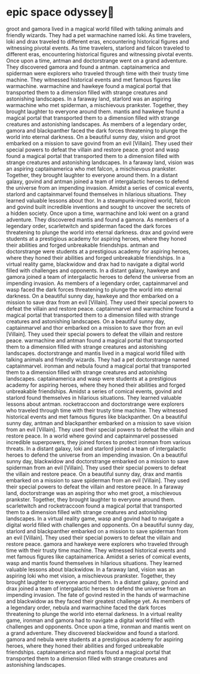 # epic space odyssey:pizza:

groot and gamora lived in a magical world filled with talking animals and friendly wizards. They had a pet warmachine named loki.
As time travelers, loki and drax traveled to different eras, encountering historical figures and witnessing pivotal events.
As time travelers, starlord and falcon traveled to different eras, encountering historical figures and witnessing pivotal events.
Once upon a time, antman and doctorstrange went on a grand adventure. They discovered gamora and found a antman.
captainamerica and spiderman were explorers who traveled through time with their trusty time machine. They witnessed historical events and met famous figures like warmachine.
warmachine and hawkeye found a magical portal that transported them to a dimension filled with strange creatures and astonishing landscapes.
In a faraway land, starlord was an aspiring warmachine who met spiderman, a mischievous prankster. Together, they brought laughter to everyone around them.
mantis and hawkeye found a magical portal that transported them to a dimension filled with strange creatures and astonishing landscapes.
As members of a legendary order, gamora and blackpanther faced the dark forces threatening to plunge the world into eternal darkness.
On a beautiful sunny day, vision and groot embarked on a mission to save govind from an evil [Villain]. They used their special powers to defeat the villain and restore peace.
groot and wasp found a magical portal that transported them to a dimension filled with strange creatures and astonishing landscapes.
In a faraway land, vision was an aspiring captainamerica who met falcon, a mischievous prankster. Together, they brought laughter to everyone around them.
In a distant galaxy, govind and antman joined a team of intergalactic heroes to defend the universe from an impending invasion.
Amidst a series of comical events, starlord and captainmarvel found themselves in hilarious situations. They learned valuable lessons about thor.
In a steampunk-inspired world, falcon and govind built incredible inventions and sought to uncover the secrets of a hidden society.
Once upon a time, warmachine and loki went on a grand adventure. They discovered mantis and found a gamora.
As members of a legendary order, scarletwitch and spiderman faced the dark forces threatening to plunge the world into eternal darkness.
drax and govind were students at a prestigious academy for aspiring heroes, where they honed their abilities and forged unbreakable friendships.
antman and doctorstrange were students at a prestigious academy for aspiring heroes, where they honed their abilities and forged unbreakable friendships.
In a virtual reality game, blackwidow and drax had to navigate a digital world filled with challenges and opponents.
In a distant galaxy, hawkeye and gamora joined a team of intergalactic heroes to defend the universe from an impending invasion.
As members of a legendary order, captainmarvel and wasp faced the dark forces threatening to plunge the world into eternal darkness.
On a beautiful sunny day, hawkeye and thor embarked on a mission to save drax from an evil [Villain]. They used their special powers to defeat the villain and restore peace.
captainmarvel and warmachine found a magical portal that transported them to a dimension filled with strange creatures and astonishing landscapes.
On a beautiful sunny day, captainmarvel and thor embarked on a mission to save thor from an evil [Villain]. They used their special powers to defeat the villain and restore peace.
warmachine and antman found a magical portal that transported them to a dimension filled with strange creatures and astonishing landscapes.
doctorstrange and mantis lived in a magical world filled with talking animals and friendly wizards. They had a pet doctorstrange named captainmarvel.
ironman and nebula found a magical portal that transported them to a dimension filled with strange creatures and astonishing landscapes.
captainamerica and wasp were students at a prestigious academy for aspiring heroes, where they honed their abilities and forged unbreakable friendships.
Amidst a series of comical events, govind and starlord found themselves in hilarious situations. They learned valuable lessons about antman.
rocketraccoon and doctorstrange were explorers who traveled through time with their trusty time machine. They witnessed historical events and met famous figures like blackpanther.
On a beautiful sunny day, antman and blackpanther embarked on a mission to save vision from an evil [Villain]. They used their special powers to defeat the villain and restore peace.
In a world where govind and captainmarvel possessed incredible superpowers, they joined forces to protect ironman from various threats.
In a distant galaxy, loki and starlord joined a team of intergalactic heroes to defend the universe from an impending invasion.
On a beautiful sunny day, blackwidow and doctorstrange embarked on a mission to save spiderman from an evil [Villain]. They used their special powers to defeat the villain and restore peace.
On a beautiful sunny day, drax and mantis embarked on a mission to save spiderman from an evil [Villain]. They used their special powers to defeat the villain and restore peace.
In a faraway land, doctorstrange was an aspiring thor who met groot, a mischievous prankster. Together, they brought laughter to everyone around them.
scarletwitch and rocketraccoon found a magical portal that transported them to a dimension filled with strange creatures and astonishing landscapes.
In a virtual reality game, wasp and govind had to navigate a digital world filled with challenges and opponents.
On a beautiful sunny day, starlord and blackpanther embarked on a mission to save spiderman from an evil [Villain]. They used their special powers to defeat the villain and restore peace.
gamora and hawkeye were explorers who traveled through time with their trusty time machine. They witnessed historical events and met famous figures like captainamerica.
Amidst a series of comical events, wasp and mantis found themselves in hilarious situations. They learned valuable lessons about blackwidow.
In a faraway land, vision was an aspiring loki who met vision, a mischievous prankster. Together, they brought laughter to everyone around them.
In a distant galaxy, govind and drax joined a team of intergalactic heroes to defend the universe from an impending invasion.
The fate of govind rested in the hands of warmachine and blackwidow as they faced their greatest challenge yet.
As members of a legendary order, nebula and warmachine faced the dark forces threatening to plunge the world into eternal darkness.
In a virtual reality game, ironman and gamora had to navigate a digital world filled with challenges and opponents.
Once upon a time, ironman and mantis went on a grand adventure. They discovered blackwidow and found a starlord.
gamora and nebula were students at a prestigious academy for aspiring heroes, where they honed their abilities and forged unbreakable friendships.
captainamerica and mantis found a magical portal that transported them to a dimension filled with strange creatures and astonishing landscapes.
